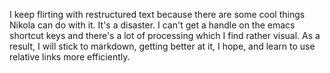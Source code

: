 <!-- 
.. title: Restructured Text
.. slug: restructured-text
.. date: 2014-09-09 22:10:57 UTC-05:00
.. categories: Restructured Text
.. tags: technology, rant
.. link: 
.. description: 
.. type: text
-->

I keep flirting with restructured text because there are some cool things Nikola can do with it. It's a disaster. I can't get a handle on the emacs shortcut keys and there's a lot of processing which I find rather visual. As a result, I will stick to markdown, getting better at it, I hope, and learn to use relative links more efficiently.

